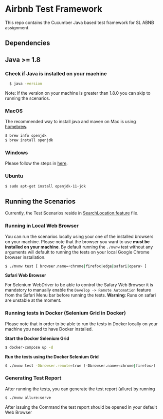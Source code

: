 # Airbnb Test Framework

This repo contains the Cucumber Java based test framework for SL ABNB assignment.

## Dependencies

## Java >= 1.8

### Check if Java is installed on your machine

```bash
  $ java -version
```
Note: If the version on your machine is greater than 1.8.0 you can skip to running the scenarios.

### MacOS

The recommended way to install java and maven on Mac is using [homebrew](https://brew.sh/).


  ```bash
  $ brew info openjdk
  $ brew install openjdk
  ```

### Windows

Please follow the steps in [here](https://stackoverflow.com/a/52531093).

### Ubuntu


```bash
$ sudo apt-get install openjdk-11-jdk
```

## Running the Scenarios

Currently, the Test Scenarios reside
in [SearchLocation.feature](https://github.com/CaIin/ABNB-Test-Framework/blob/main/src/test/resources/features/SearchLocation.feature) file.

### Running in Local Web Browser

You can run the scenarios locally using your one of the installed browsers on your machine. Please note that the browser
you want to use **must be installed on your machine**. By default running the ```./mvnw``` test without any arguments
will default to running the tests on your local Google Chrome browser installation.


``` bash
$ ./mvnw test [ browser.name=<chrome|firefox|edge|safari|opera> ]
```

**Safari Web Browser**


For Selenium WebDriver to be able to control the Safary Web Browser it is mandatory to manually enable the `Develop -> Remote Automation`  feature from the Safari Menu bar before running the tests. **Warning**: Runs on safari are unstable at the moment.


### Running tests in Docker (Selenium Grid in Docker)
Please note that in order to be able to run the tests in Docker locally on your machine you need to have Docker installed. 


**Start the Docker Selenium Grid**


```bash
$ docker-compose up -d
```

**Run the tests using the Docker Selenium Grid**


```bash
$ ./mvnw test -Dbrowser.remote=true [-Dbrowser.name=<chrome|firefox>]
```


### Generating Test Report
After running the tests, you can generate the test report (allure) by running 
```bash
$ ./mvnw allure:serve
```
After issuing the Command the test report should be opened in your default Web Browser
